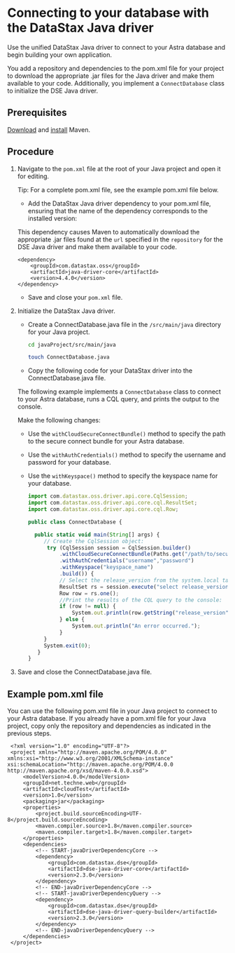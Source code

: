 Connecting to your database with the DataStax Java driver
=========================================================

Use the unified DataStax Java driver to connect to your Astra database and begin building your own application.

You add a repository and dependencies to the pom.xml file for your project to download the appropriate .jar files for the Java driver and make them available to your code. Additionally, you implement a `ConnectDatabase` class to initialize the DSE Java driver.

Prerequisites
-------------

<a href="https://maven.apache.org/download.cgi" target="_blank">Download</a> and <a href="https://maven.apache.org/install.html" target="_blank">install</a> Maven.


Procedure
---------

1.  Navigate to the `pom.xml` file at the root of your Java project and open it for editing.

    Tip: For a complete pom.xml file, see the example pom.xml file below.

    -   Add the DataStax Java driver dependency to your pom.xml file, ensuring that the name of the dependency corresponds to the installed version:

    This dependency causes Maven to automatically download the appropriate .jar files found at the `url` specified in the `repository` for the DSE Java driver and make them available to your code.

      ```
      <dependency>
          <groupId>com.datastax.oss</groupId>
          <artifactId>java-driver-core</artifactId>
          <version>4.4.0</version>
      </dependency>
      ```

    -   Save and close your `pom.xml` file.

2.  Initialize the DataStax Java driver.

    -   Create a ConnectDatabase.java file in the `/src/main/java` directory for your Java project.

        ```bash
        cd javaProject/src/main/java
        ```

        ```bash
        touch ConnectDatabase.java
        ```
    -   Copy the following code for your DataStax driver into the ConnectDatabase.java file.

    The following example implements a `ConnectDatabase` class to connect to your Astra database, runs a CQL query, and prints the output to the console.

    Make the following changes:

    -   Use the `withCloudSecureConnectBundle()` method to specify the path to the secure connect bundle for your Astra database.
    -   Use the `withAuthCredentials()` method to specify the username and password for your database.
    -   Use the `withKeyspace()` method to specify the keyspace name for your database.

        ```javascript
        import com.datastax.oss.driver.api.core.CqlSession;
        import com.datastax.oss.driver.api.core.cql.ResultSet;
        import com.datastax.oss.driver.api.core.cql.Row;

        public class ConnectDatabase {

          public static void main(String[] args) {
             // Create the CqlSession object:
              try (CqlSession session = CqlSession.builder()
                  .withCloudSecureConnectBundle(Paths.get("/path/to/secure-connect-database_name.zip"))
                  .withAuthCredentials("username","password")
                  .withKeyspace("keyspace_name")
                  .build()) {
                  // Select the release_version from the system.local table:
                  ResultSet rs = session.execute("select release_version from system.local");
                  Row row = rs.one();
                  //Print the results of the CQL query to the console:
                  if (row != null) {
                      System.out.println(row.getString("release_version"));
                  } else {
                      System.out.println("An error occurred.");
                  }
             }
             System.exit(0);
           }
        }
        ```

3.  Save and close the ConnectDatabase.java file.

Example pom.xml file
--------------------

You can use the following pom.xml file in your Java project to connect to your Astra database. If you already have a pom.xml file for your Java project, copy only the repository and dependencies as indicated in the previous steps.

   ```
    <?xml version="1.0" encoding="UTF-8"?>
    <project xmlns="http://maven.apache.org/POM/4.0.0" xmlns:xsi="http://www.w3.org/2001/XMLSchema-instance" xsi:schemaLocation="http://maven.apache.org/POM/4.0.0 http://maven.apache.org/xsd/maven-4.0.0.xsd">
        <modelVersion>4.0.0</modelVersion>
        <groupId>net.techne.web</groupId>
        <artifactId>cloudTest</artifactId>
        <version>1.0</version>
        <packaging>jar</packaging>
        <properties>
            <project.build.sourceEncoding>UTF-8</project.build.sourceEncoding>
            <maven.compiler.source>1.8</maven.compiler.source>
            <maven.compiler.target>1.8</maven.compiler.target>
        </properties>
        <dependencies>
            <!-- START-javaDriverDependencyCore -->
            <dependency>
                <groupId>com.datastax.dse</groupId>
                <artifactId>dse-java-driver-core</artifactId>
                <version>2.3.0</version>
            </dependency>
            <!-- END-javaDriverDependencyCore -->
            <!-- START-javaDriverDependencyQuery -->
            <dependency>
                <groupId>com.datastax.dse</groupId>
                <artifactId>dse-java-driver-query-builder</artifactId>
                <version>2.3.0</version>
            </dependency>
            <!-- END-javaDriverDependencyQuery -->
        </dependencies>
    </project>
   ```
